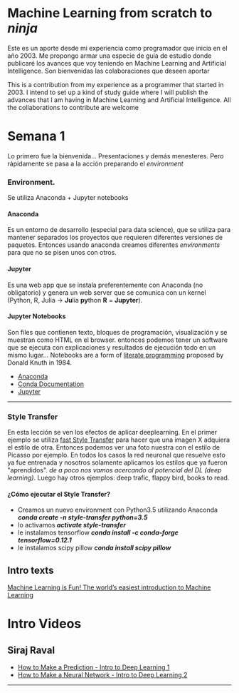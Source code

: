 # Machine Learning from scratch to *ninja*
Este es un aporte desde mi experiencia como programador que inicia en el año 2003. Me propongo armar una especie de guía de estudio donde publicaré los avances que voy teniendo en Machine Learning and Artificial Intelligence. Son bienvenidas las colaboraciones que deseen aportar

This is a contribution from my experience as a programmer that started in 2003. I intend to set up a kind of study guide where I will publish the advances that I am having in Machine Learning and Artificial Intelligence. All the collaborations to contribute are welcome

# Semana 1 
Lo primero fue la bienvenida... Presentaciones y demás menesteres. Pero rápidamente se pasa a la acción preparando el _environment_

### Environment.
Se utiliza Anaconda + Jupyter notebooks

#### **Anaconda** 
Es un entorno de desarrollo (especial para data science), que se utiliza para mantener separados los proyectos que requieren diferentes versiones de paquetes. Entonces usando anaconda creamos diferentes _environments_ para que no se pisen unos con otros.

#### **Jupyter** 
Es una web app que se instala preferentemente con Anaconda (no obligatorio) y genera un web server que se comunica con un kernel (Python, R, Julia -> **Ju**lia **py**thon **R** = **Jupyter**).

#### **Jupyter Notebooks** 
Son files que contienen texto, bloques de programación, visualización y se muestran como HTML en el browser. entonces podemos tener un software que se ejecuta con explicaciones y resultados de ejecución todo en un mismo lugar... Notebooks are a form of [literate programming](http://www.literateprogramming.com/) proposed by Donald Knuth in 1984.

- [Anaconda](https://www.continuum.io/downloads)
- [Conda Documentation](https://conda.io/docs/using/index.html)
- [Jupyter](http://jupyter.org/)

---

### Style Transfer
En esta lección se ven los efectos de aplicar deeplearning. En el primer ejemplo se utiliza [fast Style Transfer](https://github.com/lengstrom/fast-style-transfer) para hacer que una imagen X adquiera el estilo de otra. Entonces podemos ver una foto nuestra con el estilo de Picasso por ejemplo. En todos los casos la red neuronal que resuelve esto ya fue entrenada y nosotros solamente aplicamos los estilos que ya fueron "aprendidos". _de a poco nos vamos acercando al potencial del DL (deep learning)_. Luego hay otros ejemplos: deep trafic, flappy bird, books to read.

#### ¿Cómo ejecutar el Style Transfer?
- Creamos un nuevo environment con Python3.5 utilizando Anaconda **_conda create -n style-transfer python=3.5_**
- lo activamos **_activate style-transfer_**
- le instalamos tensorflow **_conda install -c conda-forge tensorflow=0.12.1_**
- le instalamos scipy pillow **_conda install scipy pillow_**



## Intro texts
[Machine Learning is Fun! The world’s easiest introduction to Machine Learning](https://medium.com/@ageitgey/machine-learning-is-fun-80ea3ec3c471#.gome4aeut)

# Intro Videos
## Siraj Raval
* [How to Make a Prediction - Intro to Deep Learning 1](https://www.youtube.com/watch?v=vOppzHpvTiQ)
* [How to Make a Neural Network - Intro to Deep Learning 2](https://www.youtube.com/watch?v=p69khggr1Jo)

---
